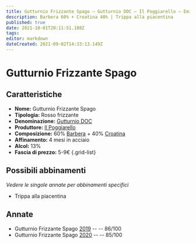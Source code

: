 ```yaml
---
title: Gutturnio Frizzante Spago – Gutturnio DOC – Il Poggiarello – Emilia (IT) – 5-9€ – 3★
description: Barbera 60% + Croatina 40% | Trippa alla piacentina
published: true
date: 2021-10-01T20:11:51.188Z
tags: 
editor: markdown
dateCreated: 2021-09-02T14:33:13.149Z
---
```


# Gutturnio Frizzante Spago 

## Caratteristiche
- **Nome:** Gutturnio Frizzante Spago 
- **Tipologia:** Rosso frizzante
- **Denominazione:** [Gutturnio DOC](/denominazioni/Italia/Emilia/DOC-Gutturnio)
- **Produttore:** [Il Poggiarello](/produttori/Italia/Emilia/Il-Poggiarello) 
- **Composizione:** 60% [Barbera](/vitigni/Italia/barbera) + 40% [Croatina](/vitigni/Italia/croatina)
- **Affinamento:** 4 mesi in acciaio 
- **Alcol:** 13%
- **Fascia di prezzo:** 5-9€
{.grid-list}

## Possibili abbinamenti
*Vedere le singole annate per abbinamenti specifici*

- Trippa alla piacentina


## Annate
- Gutturnio Frizzante Spago [2019](/vini/Italia/Emilia/Il-Poggiarello/Gutturnio-Frizzante-Spago/2019) -- <span class="star-3"></span> -- 86/100
- Gutturnio Frizzante Spago [2020](/vini/Italia/Emilia/Il-Poggiarello/Gutturnio-Frizzante-Spago/2020) -- <span class="star-3"></span> -- 85/100
